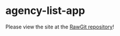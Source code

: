 # agency-list-app

Please view the site at the [RawGit repository](http://rawgit.com/emilyeserven/agency-list-app/master/index.html#!)!
